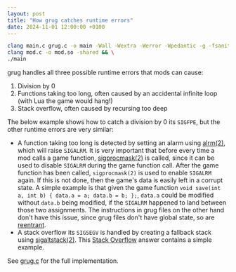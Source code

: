 ```yaml
---
layout: post
title: "How grug catches runtime errors"
date: 2024-11-01 12:00:00 +0100
---
```


```bash
clang main.c grug.c -o main -Wall -Wextra -Werror -Wpedantic -g -fsanitize=address,undefined && \
clang mod.c -o mod.so -shared && \
./main
```

grug handles all three possible runtime errors that mods can cause:
1. Division by 0
2. Functions taking too long, often caused by an accidental infinite loop (with Lua the game would hang!)
3. Stack overflow, often caused by recursing too deep

The below example shows how to catch a division by 0 its `SIGFPE`, but the other runtime errors are very similar:
- A function taking too long is detected by setting an alarm using [alrm(2)](https://man7.org/linux/man-pages/man2/alarm.2.html), which will raise `SIGALRM`. It is very important that before every time a mod calls a game function, [sigprocmask(2)](https://man7.org/linux/man-pages/man2/sigprocmask.2.html) is called, since it can be used to disable `SIGALRM` during the game function call. After the game function has been called, `sigprocmask(2)` is used to enable `SIGALRM` again. If this is not done, then the game's data is easily left in a corrupt state. A simple example is that given the game function `void save(int a, int b) { data.a = a; data.b = b; };`, `data.a` could be modified without `data.b` being modified, if the `SIGALRM` happened to land between those two assignments. The instructions in grug files on the other hand don't have this issue, since grug files don't have global state, so are [reentrant](https://en.wikipedia.org/wiki/Reentrancy_(computing)).
- A stack overflow its `SIGSEGV` is handled by creating a fallback stack using [sigaltstack(2)](https://man7.org/linux/man-pages/man2/sigaltstack.2.html). This [Stack Overflow](https://stackoverflow.com/a/7342398) answer contains a simple example.

See [grug.c](https://github.com/MyNameIsTrez/grug/blob/main/grug.c) for the full implementation.
